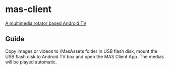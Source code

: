 # mas-client

[A multimedia rotator based Android TV](https://devylee.github.io/post/2022/06/a-multimedia-rotator-based-android-tv.html)

## Guide

Copy images or videos to /MasAssets folder in USB flash disk, mount the USB flash disk to Android TV box and open the MAS Client App. The medias will be played automatic.